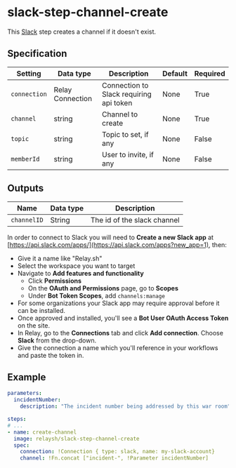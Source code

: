 # slack-step-channel-create

This [Slack](https://slack.com) step creates a channel if it doesn't exist.

## Specification

| Setting      | Data type        | Description                             | Default | Required |
|--------------|------------------|-----------------------------------------|---------|----------|
| `connection` | Relay Connection | Connection to Slack requiring api token | None    | True     |
| `channel`    | string           | Channel to create                       | None    | True     |
| `topic`      | string           | Topic to set, if any                    | None    | False    |
| `memberId`   | string           | User to invite, if any                  | None    | False    |

## Outputs

| Name        | Data type | Description                 |
|-------------|-----------|-----------------------------|
| `channelID` | String    | The id of the slack channel |

In order to connect to Slack you will need to **Create a new Slack app** at [https://api.slack.com/apps/](https://api.slack.com/apps?new_app=1), then:

* Give it a name like "Relay.sh"
* Select the workspace you want to target
* Navigate to **Add features and functionality**
  * Click **Permissions**
  * On the **OAuth and Permissions** page, go to **Scopes**
  * Under **Bot Token Scopes**, add `channels:manage`
* For some organizations your Slack app may require approval before it can be installed.
* Once approved and installed, you'll see a **Bot User OAuth Access Token** on the site.
* In Relay, go to the **Connections** tab and click **Add connection**. Choose **Slack** from the drop-down.
* Give the connection a name which you'll reference in your workflows and paste the token in.

## Example  

```yaml
parameters:
  incidentNumber:
    description: "The incident number being addressed by this war room"

steps:
# ...
- name: create-channel
  image: relaysh/slack-step-channel-create
  spec:
    connection: !Connection { type: slack, name: my-slack-account}
    channel: !Fn.concat ["incident-", !Parameter incidentNumber]
```
